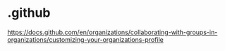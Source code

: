 # .github

https://docs.github.com/en/organizations/collaborating-with-groups-in-organizations/customizing-your-organizations-profile
